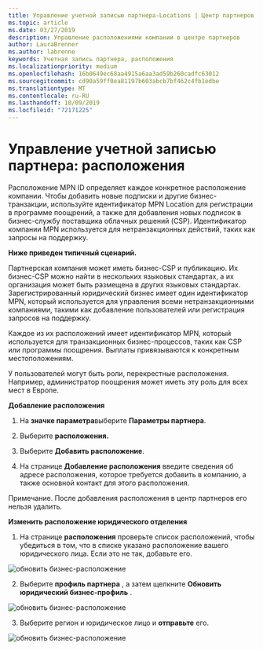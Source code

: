 ```yaml
---
title: Управление учетной записью партнера-Locations | Центр партнеров
ms.topic: article
ms.date: 03/27/2019
description: Управление расположениями компании в центре партнеров
author: LauraBrenner
ms.author: labrenne
keywords: Учетная запись партнера, расположения
ms.localizationpriority: medium
ms.openlocfilehash: 16b0649ec68aa4915a6aa3ad59b260cadfc63012
ms.sourcegitcommit: cd90a59ff0ea81197b603abcb7bf462c4fb1edbe
ms.translationtype: MT
ms.contentlocale: ru-RU
ms.lasthandoff: 10/09/2019
ms.locfileid: "72171225"
---
```

# <a name="manage-your-partner-account-locations"></a>Управление учетной записью партнера: расположения

Расположение MPN ID определяет каждое конкретное расположение компании. Чтобы добавить новые подписки и другие бизнес-транзакции, используйте идентификатор MPN Location для регистрации в программе поощрений, а также для добавления новых подписок в бизнес-службу поставщика облачных решений (CSP). Идентификатор компании MPN используется для нетранзакционных действий, таких как запросы на поддержку.

**Ниже приведен типичный сценарий.** 

Партнерская компания может иметь бизнес-CSP и публикацию. Их бизнес-CSP можно найти в нескольких языковых стандартах, а их организация может быть размещена в других языковых стандартах. Зарегистрированный юридический бизнес имеет один идентификатор MPN, который используется для управления всеми нетранзакционными компаниями, такими как добавление пользователей или регистрация запросов на поддержку. 

Каждое из их расположений имеет идентификатор MPN, который используется для транзакционных бизнес-процессов, таких как CSP или программы поощрения. Выплаты привязываются к конкретным местоположениям.

У пользователей могут быть роли, перекрестные расположения. Например, администратор поощрения может иметь эту роль для всех мест в Европе.

**Добавление расположения**

1. На **значке параметра**выберите **Параметры партнера**. 

2. Выберите **расположения.**

3. Выберите **Добавить расположение**.  

4. На странице **Добавление расположения** введите сведения об адресе расположения, которое требуется добавить в компанию, а также основной контакт для этого расположения.

Примечание. После добавления расположения в центр партнеров его нельзя удалить.

**Изменить расположение юридического отделения**

1. На странице **расположения** проверьте список расположений, чтобы убедиться в том, что в списке указано расположение вашего юридического лица. Если это не так, добавьте его.

![обновить бизнес-расположение](images/updatepartnerprofile2.png)

2. Выберите **профиль партнера** , а затем щелкните **Обновить юридический бизнес-профиль** .

![обновить бизнес-расположение](images/updatepartnerprofile1.png)

3. Выберите регион и юридическое лицо и **отправьте** его.

![обновить бизнес-расположение](images/updatepartnerprofile3.png)

